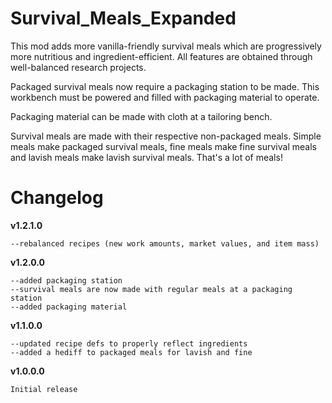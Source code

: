 # Survival_Meals_Expanded
This mod adds more vanilla-friendly survival meals which are progressively more nutritious and ingredient-efficient.
All features are obtained through well-balanced research projects.

Packaged survival meals now require a packaging station to be made. This workbench must be powered and filled with packaging material to operate.

Packaging material can be made with cloth at a tailoring bench.

Survival meals are made with their respective non-packaged meals. Simple meals make packaged survival meals, fine meals make fine survival meals and lavish meals make lavish survival meals. That's a lot of meals!

# Changelog
**v1.2.1.0**
```
--rebalanced recipes (new work amounts, market values, and item mass)
```
**v1.2.0.0**
```
--added packaging station
--survival meals are now made with regular meals at a packaging station
--added packaging material
```
**v1.1.0.0**
```
--updated recipe defs to properly reflect ingredients
--added a hediff to packaged meals for lavish and fine
```
**v1.0.0.0**
```
Initial release
```
